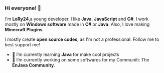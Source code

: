 ### Hi everyone! 👋
I'm **LoRy24**,a young developer. I like **Java**, **JavaScript** and **C#**. I work mostly on **Windows software** made in **C#** or **Java**. Also, I love making **Minecraft Plugins**.

I mostly create **open source codes**, as I'm not a professional. Follow me to best support me!

- 🌱 I’m currently learning **Java** for make cool projects
- 🔭 I’m currently working on some softwares for my Communiti: The **EnJava Community**.

<!--
**LoryTheRock24/LoryTheRock24** is a ✨ _special_ ✨ repository because its `README.md` (this file) appears on your GitHub profile.

Here are some ideas to get you started:

- 🔭 I’m currently working on ...
- 🌱 I’m currently learning ...
- 👯 I’m looking to collaborate on ...
- 🤔 I’m looking for help with ...
- 💬 Ask me about ...
- 📫 How to reach me: ...
- 😄 Pronouns: ...
- ⚡ Fun fact: ...
-->
